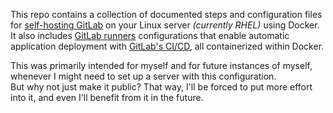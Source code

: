 This repo contains a collection of documented steps and configuration files for [self-hosting GitLab](https://docs.gitlab.com/ee/install/) on your Linux server _(currently RHEL)_ using Docker.
It also includes [GitLab runners](https://docs.gitlab.com/runner/install/) configurations that enable automatic application deployment with [GitLab's CI/CD](https://docs.gitlab.com/ee/ci/), all containerized within Docker.

This was primarily intended for myself and for future instances of myself, whenever I might need to set up a server with this configuration.<br>
But why not just make it public? That way, I'll be forced to put more effort into it, and even I'll benefit from it in the future.

